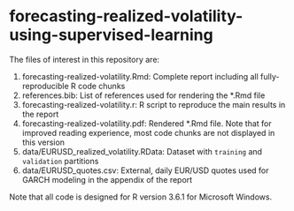# forecasting-realized-volatility-using-supervised-learning

The files of interest in this repository are:

1. forecasting-realized-volatility.Rmd: Complete report including all fully-reproducible R code chunks
2. references.bib: List of references used for rendering the *.Rmd file
3. forecasting-realized-volatility.r: R script to reproduce the main results in the report
4. forecasting-realized-volatility.pdf: Rendered *.Rmd file. Note that for improved reading experience, most code chunks are not displayed in this version
5. data/EURUSD_realized_volatility.RData: Dataset with `training` and `validation` partitions
6. data/EURUSD_quotes.csv: External, daily EUR/USD quotes used for GARCH modeling in the appendix of the report

Note that all code is designed for R version 3.6.1 for Microsoft Windows.
